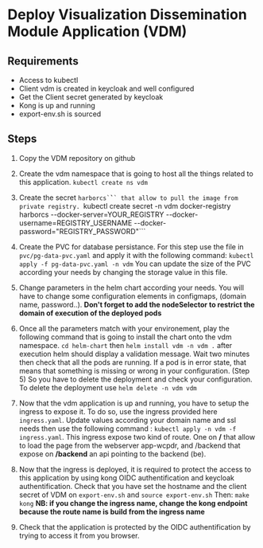 # Deploy Visualization Dissemination Module  Application (VDM)

## Requirements
- Access to kubectl
- Client vdm is created in keycloak and well configured
- Get the Client secret generated by keycloak
- Kong is up and running
- export-env.sh is sourced

## Steps

1. Copy the VDM repository on github

2. Create the vdm namespace that is going to host all the things related to this application.
```kubectl create ns vdm```

3. Create the secret ```harborcs`̀`` that allow to pull the image from private registry.
```kubectl create secret -n vdm docker-registry harborcs --docker-server=YOUR_REGISTRY --docker-username=REGISTRY_USERNAME --docker-password="REGISTRY_PASSWORD"```

4. Create the PVC for database persistance. 
For this step use the file in ```pvc/pg-data-pvc.yaml``` and apply it with the following command:
```kubectl apply -f pg-data-pvc.yaml -n vdm```
You can update the size of the PVC according your needs by changing the storage value in this file. 

5. Change parameters in the helm chart according your needs.
You will have to change some configuration elements in configmaps, (domain name, password..). 
**Don't forget to add the nodeSelector to restrict the domain of execution of the deployed pods**

6. Once all the parameters match with your environement, play the following command that is going to install the chart onto the vdm namespace.
```cd helm-chart``` then ```helm install vdm -n vdm .``` after execution helm should display a validation message. 
Wait two minutes then check that all the pods are running. If a pod is in error state, that means that something is missing or wrong in your configuration. (Step 5) So you have to delete the deployment and check your configuration. To delete the deployment use ```helm delete -n vdm vdm```

7. Now that the vdm application is up and running, you have to setup the ingress to expose it.
To do so, use the ingress provided here ```ingress.yaml```. Update values according your domain name and ssl needs then 
use the following command : ```kubectl apply -n vdm -f ingress.yaml```.
This ingress expose two kind of route. One on **/** that allow to load the page from the webserver app-wcpdr, 
and /backend that expose on **/backend** an api pointing to the backend (be).

8. Now that the ingress is deployed, it is required to protect the access to this application by using kong OIDC authentification and keycloak authentification.
Check that you have set the hostname and the client secret of VDM on ```export-env.sh``` and ```source export-env.sh```
Then: 
```make kong```
**NB: if you change the ingress name, change the kong endpoint because the route name is build from the ingress name**

9. Check that the application is protected by the OIDC authentification by trying to access it from you browser.